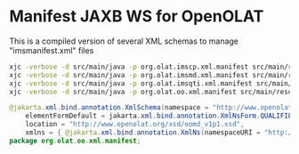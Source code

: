 # Manifest JAXB WS for OpenOLAT

This is a compiled version of several XML schemas to manage "imsmanifest.xml" files


```bash
xjc -verbose -d src/main/java -p org.olat.imscp.xml.manifest src/main/resources/imscp_v1p2.xsd
xjc -verbose -d src/main/java -p org.olat.imsmd.xml.manifest src/main/resources/imsmd_v1p2p4.xsd
xjc -verbose -d src/main/java -p org.olat.imsqti.xml.manifest src/main/resources/imsqti_metadata_v2p1.xsd
xjc -verbose -d src/main/java -p org.olat.oo.xml.manifest src/main/resources/oomd_v1p1.xsd
```


```java
@jakarta.xml.bind.annotation.XmlSchema(namespace = "http://www.openolat.org/xsd/oomd_v1p1",
	elementFormDefault = jakarta.xml.bind.annotation.XmlNsForm.QUALIFIED,
	location = "http://www.openolat.org/xsd/oomd_v1p1.xsd",
	xmlns = { @jakarta.xml.bind.annotation.XmlNs(namespaceURI = "http://www.openolat.org/xsd/oomd_v1p1", prefix = "oomd") })
package org.olat.oo.xml.manifest;
```